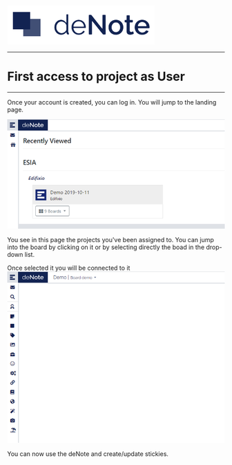 [![deNote Logo](./assets/images/denote-logo.png)](Home)

---
# First access to project as User
---

Once your account is created, you can log in. You will jump to the landing page.

![Landing Page](./assets/images/new-project-user/landing-page.png)

You see in this page the projects you've been assigned to. You can jump into the board by clicking on it or by selecting directly the boad in the drop-down list.

Once selected it you will be connected to it
![Landing Page](./assets/images/new-project-user/project-page.png)

You can now use the deNote and create/update stickies.